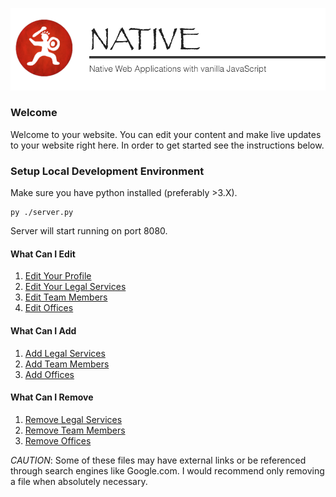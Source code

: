 ![Native](/docs/img/native-banner.png)

### Welcome
Welcome to your website. You can edit your content and make live updates to your website right here. In order to get started see the instructions below.

### Setup Local Development Environment

Make sure you have python installed (preferably >3.X).

```
py ./server.py
```

Server will start running on port 8080.

#### What Can I Edit
1. [Edit Your Profile](docs/profile.md)
2. [Edit Your Legal Services](docs/services.md)
3. [Edit Team Members](docs/team-members.md)
4. [Edit Offices](docs/offices.md)


#### What Can I Add
1. [Add Legal Services](docs/services.md#add)
2. [Add Team Members](docs/team-members.md#add)
3. [Add Offices](docs/offices.md#add)


#### What Can I Remove
1. [Remove Legal Services](docs/services.md#remove)
2. [Remove Team Members](docs/team-members.md#remove)
3. [Remove Offices](docs/offices.md#remove)

*CAUTION*: Some of these files may have external links or be referenced through search engines like Google.com. I would recommend only removing a file when absolutely necessary.